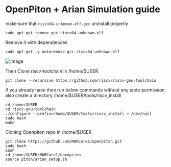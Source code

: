 # OpenPiton + Arian Simulation guide

make sure that `riscv64-unknown-elf-gcc` uninstall properly

```
sudo apt-get remove gcc-riscv64-unknown-elf

```
Remove it with dependencies
```
sudo apt-get -y autoremove gcc-riscv64-unknown-elf
```

![image](https://user-images.githubusercontent.com/81433387/187080350-7b4cba08-0e42-4c1d-a3fe-27eb20181e72.png)

Then Clone riscv-toolchain in /home/$USER. 
```
git clone --recursive https://github.com/riscv/riscv-gnu-toolchain
```

If you already have then run below commands without any sudo permission. also create a directory /home/$USER/tools/riscv_install

```
cd /home/$USER
cd riscv-gnu-toolchain
./configure --prefix=/home/$USER/tools/riscv_install > /dev/null
sudo bash
make
```
Cloning Openpiton repo in /home/$USER


```
git clone https://github.com/MARCore1/openpiton.git
sudo bash
bash
cd /home/$USER/MARCore1/openpiton
source piton/arian_setup.sh
```
